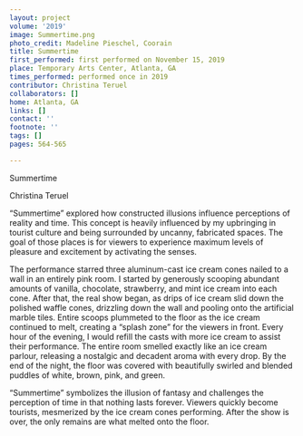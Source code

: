 ```yaml
---
layout: project
volume: '2019'
image: Summertime.png
photo_credit: Madeline Pieschel, Coorain
title: Summertime
first_performed: first performed on November 15, 2019
place: Temporary Arts Center, Atlanta, GA
times_performed: performed once in 2019
contributor: Christina Teruel
collaborators: []
home: Atlanta, GA
links: []
contact: ''
footnote: ''
tags: []
pages: 564-565

---
```


Summertime

Christina Teruel

“Summertime” explored how constructed illusions influence perceptions of reality and time. This concept is heavily influenced by my upbringing in tourist culture and being surrounded by uncanny, fabricated spaces. The goal of those places is for viewers to experience maximum levels of pleasure and excitement by activating the senses.

The performance starred three aluminum-cast ice cream cones nailed to a wall in an entirely pink room. I started by generously scooping abundant amounts of vanilla, chocolate, strawberry, and mint ice cream into each cone. After that, the real show began, as drips of ice cream slid down the polished waffle cones, drizzling down the wall and pooling onto the artificial marble tiles. Entire scoops plummeted to the floor as the ice cream continued to melt, creating a “splash zone” for the viewers in front. Every hour of the evening, I would refill the casts with more ice cream to assist their performance. The entire room smelled exactly like an ice cream parlour, releasing a nostalgic and decadent aroma with every drop. By the end of the night, the floor was covered with beautifully swirled and blended puddles of white, brown, pink, and green.

“Summertime” symbolizes the illusion of fantasy and challenges the perception of time in that nothing lasts forever. Viewers quickly become tourists, mesmerized by the ice cream cones performing. After the show is over, the only remains are what melted onto the floor.
